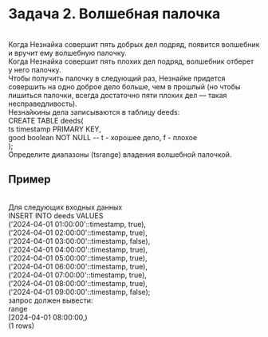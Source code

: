 <h1>Задача 2. Волшебная палочка</h1>
<br>Когда Незнайка совершит пять добрых дел подряд, появится волшебник и вручит ему волшебную палочку.
<br>Когда Незнайка совершит пять плохих дел подряд, волшебник отберет у него палочку.
<br>Чтобы получить палочку в следующий раз, Незнайке придется совершить на одно доброе дело больше, чем в прошлый (но чтобы лишиться палочки, всегда достаточно пяти плохих дел — такая несправедливость).
<br>Незнайкины дела записываются в таблицу deeds:
<br>CREATE TABLE deeds(
<br>ts timestamp PRIMARY KEY,
<br>good boolean NOT NULL -- t - хорошее дело, f - плохое
<br>);
<br>Определите диапазоны (tsrange) владения волшебной палочкой.

<h2>Пример</h2>

<br>Для следующих входных данных
<br>INSERT INTO deeds VALUES
<br>('2024-04-01 01:00:00'::timestamp, true),
<br>('2024-04-01 02:00:00'::timestamp, true),
<br>('2024-04-01 03:00:00'::timestamp, false),
<br>('2024-04-01 04:00:00'::timestamp, true),
<br>('2024-04-01 05:00:00'::timestamp, true),
<br>('2024-04-01 06:00:00'::timestamp, true),
<br>('2024-04-01 07:00:00'::timestamp, true),
<br>('2024-04-01 08:00:00'::timestamp, true),
<br>('2024-04-01 09:00:00'::timestamp, false);
<br>запрос должен вывести:
<br>range
<br>[2024-04-01 08:00:00,)
<br>(1 rows)
